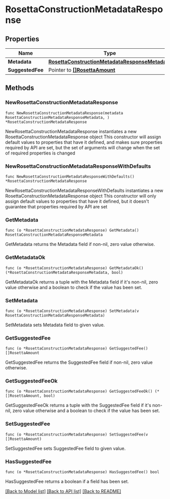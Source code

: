 # RosettaConstructionMetadataResponse

## Properties

Name | Type | Description | Notes
------------ | ------------- | ------------- | -------------
**Metadata** | [**RosettaConstructionMetadataResponseMetadata**](RosettaConstructionMetadataResponseMetadata.md) |  | 
**SuggestedFee** | Pointer to [**[]RosettaAmount**](RosettaAmount.md) |  | [optional] 

## Methods

### NewRosettaConstructionMetadataResponse

`func NewRosettaConstructionMetadataResponse(metadata RosettaConstructionMetadataResponseMetadata, ) *RosettaConstructionMetadataResponse`

NewRosettaConstructionMetadataResponse instantiates a new RosettaConstructionMetadataResponse object
This constructor will assign default values to properties that have it defined,
and makes sure properties required by API are set, but the set of arguments
will change when the set of required properties is changed

### NewRosettaConstructionMetadataResponseWithDefaults

`func NewRosettaConstructionMetadataResponseWithDefaults() *RosettaConstructionMetadataResponse`

NewRosettaConstructionMetadataResponseWithDefaults instantiates a new RosettaConstructionMetadataResponse object
This constructor will only assign default values to properties that have it defined,
but it doesn't guarantee that properties required by API are set

### GetMetadata

`func (o *RosettaConstructionMetadataResponse) GetMetadata() RosettaConstructionMetadataResponseMetadata`

GetMetadata returns the Metadata field if non-nil, zero value otherwise.

### GetMetadataOk

`func (o *RosettaConstructionMetadataResponse) GetMetadataOk() (*RosettaConstructionMetadataResponseMetadata, bool)`

GetMetadataOk returns a tuple with the Metadata field if it's non-nil, zero value otherwise
and a boolean to check if the value has been set.

### SetMetadata

`func (o *RosettaConstructionMetadataResponse) SetMetadata(v RosettaConstructionMetadataResponseMetadata)`

SetMetadata sets Metadata field to given value.


### GetSuggestedFee

`func (o *RosettaConstructionMetadataResponse) GetSuggestedFee() []RosettaAmount`

GetSuggestedFee returns the SuggestedFee field if non-nil, zero value otherwise.

### GetSuggestedFeeOk

`func (o *RosettaConstructionMetadataResponse) GetSuggestedFeeOk() (*[]RosettaAmount, bool)`

GetSuggestedFeeOk returns a tuple with the SuggestedFee field if it's non-nil, zero value otherwise
and a boolean to check if the value has been set.

### SetSuggestedFee

`func (o *RosettaConstructionMetadataResponse) SetSuggestedFee(v []RosettaAmount)`

SetSuggestedFee sets SuggestedFee field to given value.

### HasSuggestedFee

`func (o *RosettaConstructionMetadataResponse) HasSuggestedFee() bool`

HasSuggestedFee returns a boolean if a field has been set.


[[Back to Model list]](../README.md#documentation-for-models) [[Back to API list]](../README.md#documentation-for-api-endpoints) [[Back to README]](../README.md)


